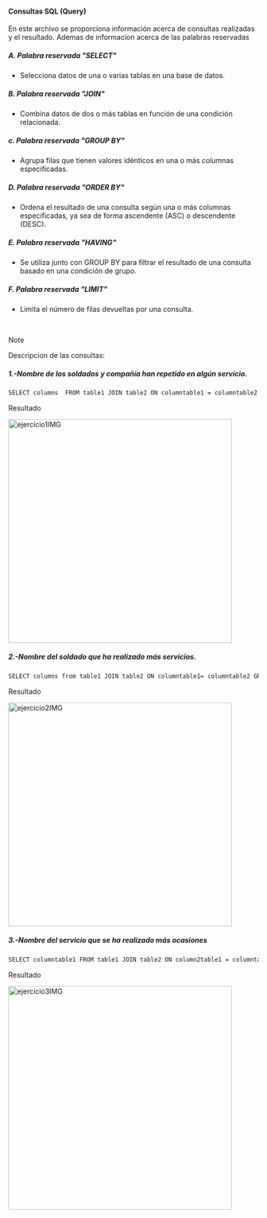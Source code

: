 #### Consultas SQL (Query)
<p>En este archivo se proporciona información acerca de consultas realizadas
y el resultado. Ademas de informacion acerca de las palabras reservadas</p>

##### A. Palabra reservada "SELECT"
+ Selecciona datos de una o varias tablas en una base de datos.

##### B. Palabra reservada "JOIN"
+ Combina datos de dos o más tablas en función de una condición relacionada.

##### c. Palabra reservada "GROUP BY"
+ Agrupa filas que tienen valores idénticos en una o más columnas especificadas.

##### D. Palabra reservada "ORDER BY"
+ Ordena el resultado de una consulta según una o más columnas especificadas, ya sea de forma ascendente (ASC) o descendente (DESC).

##### E. Palabra reservada "HAVING"
+ Se utiliza junto con GROUP BY para filtrar el resultado de una consulta basado en una condición de grupo.

##### F. Palabra reservada "LIMIT"
+ Limita el número de filas devueltas por una consulta.
<br>

> [!NOTE]
>  Descripcion de las consultas:

##### 1.-Nombre de los soldados y compañía han repetido en algún servicio.

```bash
SELECT columns  FROM table1 JOIN table2 ON columntable1 = columntable2 JOIN table3 ON columntable2 = columntable3 GROUP BY columns HAVING COUNT(DISTINCT columntable3) > 1;
```
<p>Resultado</p>
<img width="450" alt="ejercicio1IMG" src="https://github.com/OyasumiiAlex/DB_SQL_examples/assets/44487342/3493597c-cbc2-4dd2-bbd5-b6cd1352bd8d">

##### 2.-Nombre del soldado que ha realizado más servicios.

```bash
SELECT columns from table1 JOIN table2 ON columntable1= columntable2 GROUP BY columns ORDER BY COUNT(columntable2) DESC LIMIT 1;
```
<p>Resultado</p>
<img width="450" alt="ejercicio2IMG" src="https://github.com/OyasumiiAlex/DB_SQL_examples/assets/44487342/3d841710-4e0e-41e8-8c08-17707c21d8ed">

##### 3.-Nombre del servicio que se ha realizado más ocasiones

```bash
SELECT columntable1 FROM table1 JOIN table2 ON column2table1 = columntable2 GROUP BY columntable1 ORDER BY COUNT(columntable2) DESC LIMIT 1;
```
<p>Resultado</p>
<img width="450" alt="ejercicio3IMG" src="https://github.com/OyasumiiAlex/DB_SQL_examples/assets/44487342/4695c050-6511-4616-b310-48a43932ceb4">



